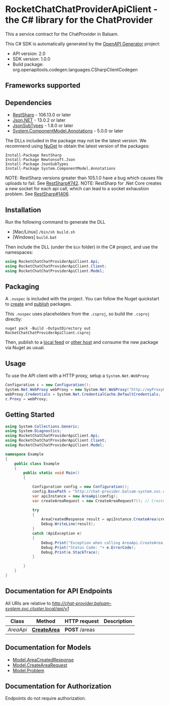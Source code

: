 # RocketChatChatProviderApiClient - the C# library for the ChatProvider

This a service contract for the ChatProvider in Balsam.

This C# SDK is automatically generated by the [OpenAPI Generator](https://openapi-generator.tech) project:

- API version: 2.0
- SDK version: 1.0.0
- Build package: org.openapitools.codegen.languages.CSharpClientCodegen

<a id="frameworks-supported"></a>
## Frameworks supported

<a id="dependencies"></a>
## Dependencies

- [RestSharp](https://www.nuget.org/packages/RestSharp) - 106.13.0 or later
- [Json.NET](https://www.nuget.org/packages/Newtonsoft.Json/) - 13.0.2 or later
- [JsonSubTypes](https://www.nuget.org/packages/JsonSubTypes/) - 1.8.0 or later
- [System.ComponentModel.Annotations](https://www.nuget.org/packages/System.ComponentModel.Annotations) - 5.0.0 or later

The DLLs included in the package may not be the latest version. We recommend using [NuGet](https://docs.nuget.org/consume/installing-nuget) to obtain the latest version of the packages:
```
Install-Package RestSharp
Install-Package Newtonsoft.Json
Install-Package JsonSubTypes
Install-Package System.ComponentModel.Annotations
```

NOTE: RestSharp versions greater than 105.1.0 have a bug which causes file uploads to fail. See [RestSharp#742](https://github.com/restsharp/RestSharp/issues/742).
NOTE: RestSharp for .Net Core creates a new socket for each api call, which can lead to a socket exhaustion problem. See [RestSharp#1406](https://github.com/restsharp/RestSharp/issues/1406).

<a id="installation"></a>
## Installation
Run the following command to generate the DLL
- [Mac/Linux] `/bin/sh build.sh`
- [Windows] `build.bat`

Then include the DLL (under the `bin` folder) in the C# project, and use the namespaces:
```csharp
using RocketChatChatProviderApiClient.Api;
using RocketChatChatProviderApiClient.Client;
using RocketChatChatProviderApiClient.Model;
```
<a id="packaging"></a>
## Packaging

A `.nuspec` is included with the project. You can follow the Nuget quickstart to [create](https://docs.microsoft.com/en-us/nuget/quickstart/create-and-publish-a-package#create-the-package) and [publish](https://docs.microsoft.com/en-us/nuget/quickstart/create-and-publish-a-package#publish-the-package) packages.

This `.nuspec` uses placeholders from the `.csproj`, so build the `.csproj` directly:

```
nuget pack -Build -OutputDirectory out RocketChatChatProviderApiClient.csproj
```

Then, publish to a [local feed](https://docs.microsoft.com/en-us/nuget/hosting-packages/local-feeds) or [other host](https://docs.microsoft.com/en-us/nuget/hosting-packages/overview) and consume the new package via Nuget as usual.

<a id="usage"></a>
## Usage

To use the API client with a HTTP proxy, setup a `System.Net.WebProxy`
```csharp
Configuration c = new Configuration();
System.Net.WebProxy webProxy = new System.Net.WebProxy("http://myProxyUrl:80/");
webProxy.Credentials = System.Net.CredentialCache.DefaultCredentials;
c.Proxy = webProxy;
```

<a id="getting-started"></a>
## Getting Started

```csharp
using System.Collections.Generic;
using System.Diagnostics;
using RocketChatChatProviderApiClient.Api;
using RocketChatChatProviderApiClient.Client;
using RocketChatChatProviderApiClient.Model;

namespace Example
{
    public class Example
    {
        public static void Main()
        {

            Configuration config = new Configuration();
            config.BasePath = "http://chat-provider.balsam-system.svc.cluster.local/api/v1";
            var apiInstance = new AreaApi(config);
            var createAreaRequest = new CreateAreaRequest?(); // CreateAreaRequest? | Definition of a new area (optional) 

            try
            {
                AreaCreatedResponse result = apiInstance.CreateArea(createAreaRequest);
                Debug.WriteLine(result);
            }
            catch (ApiException e)
            {
                Debug.Print("Exception when calling AreaApi.CreateArea: " + e.Message );
                Debug.Print("Status Code: "+ e.ErrorCode);
                Debug.Print(e.StackTrace);
            }

        }
    }
}
```

<a id="documentation-for-api-endpoints"></a>
## Documentation for API Endpoints

All URIs are relative to *http://chat-provider.balsam-system.svc.cluster.local/api/v1*

Class | Method | HTTP request | Description
------------ | ------------- | ------------- | -------------
*AreaApi* | [**CreateArea**](docs/AreaApi.md#createarea) | **POST** /areas | 


<a id="documentation-for-models"></a>
## Documentation for Models

 - [Model.AreaCreatedResponse](docs/AreaCreatedResponse.md)
 - [Model.CreateAreaRequest](docs/CreateAreaRequest.md)
 - [Model.Problem](docs/Problem.md)


<a id="documentation-for-authorization"></a>
## Documentation for Authorization

Endpoints do not require authorization.

